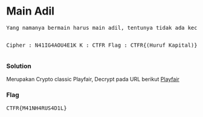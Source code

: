 <h1><b>Main Adil</b></h1>
<pre>
Yang namanya bermain harus main adil, tentunya tidak ada kecurangan.

Cipher : N41IG4AOU4E1K
K : CTFR
Flag : CTFR{(Huruf Kapital)}
</pre>
<h3><b>Solution</b></h3>
<p>Merupakan Crypto classic Playfair, Decrypt pada URL berikut <a href='http://rumkin.com/tools/cipher/playfair.php'>Playfair</a></p>
<h3><b>Flag</b></h3>
<pre>
CTFR{M41NH4RUS4D1L}
</pre>
